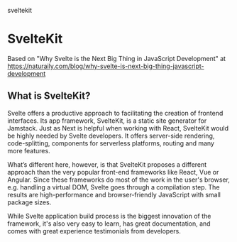 sveltekit
# SvelteKit

Based on "Why Svelte is the Next Big Thing in JavaScript Development" at https://naturaily.com/blog/why-svelte-is-next-big-thing-javascript-development

## What is SvelteKit?

Svelte offers a productive approach to facilitating the creation of frontend interfaces. Its app framework, SvelteKit, is a static site generator for Jamstack. Just as Next is helpful when working with React, SvelteKit would be highly needed by Svelte developers. It offers server-side rendering, code-splitting, components for serverless platforms, routing and many more features.

What’s different here, however, is that SvelteKit proposes a different approach than the very popular front-end frameworks like React, Vue or Angular. Since these frameworks do most of the work in the user's browser, e.g. handling a virtual DOM, Svelte goes through a compilation step. The results are high-performance and browser-friendly JavaScript with small package sizes.

While Svelte application build process is the biggest innovation of the framework, it's also very easy to learn, has great documentation, and comes with great experience testimonials from developers.
